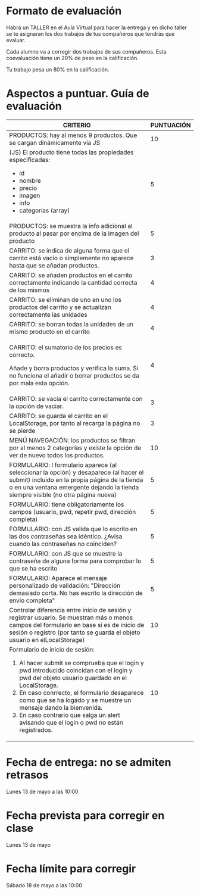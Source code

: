 # Formato de evaluación

Habrá un TALLER en el Aula Virtual para hacer la entrega y en dicho taller se te asignaran los dos trabajos de tus compañeros que tendrás que evaluar.

Cada alumno va a corregir dos trabajos de sus compañeros. Esta coevaluación tiene un 20% de peso en la calificación.

Tu trabajo pesa un 80% en la calificación.


# Aspectos a puntuar. Guía de evaluación

<table>
  <thead>
    <tr>
      <th>CRITERIO</th>
      <th>PUNTUACIÓN</th>
    </tr>
  </thead>
  <tbody>
    <tr>
      <td>PRODUCTOS: hay al menos 9 productos. Que se cargan dinámicamente vía JS</td>
      <td>10</td>
    </tr>
    <tr>
      <td>(JS) El producto tiene todas las propiedades especificadas:
        <ul>
          <li>id</li>
          <li>nombre</li>
          <li>precio</li>
          <li>imagen</li>
          <li>info</li>
          <li>categorías (array)</li>
        </ul>
      <td>5</td>
    </tr>
    <tr>
      <td>PRODUCTOS: se muestra la info adicional al producto al pasar por encima de la imagen del producto</td>
      <td>5</td>
    </tr>
    <tr>
      <td>CARRITO: se indica de alguna forma que el carrito está vacío o simplemente no aparece hasta que se añadan productos.</td>
      <td>3</td>
    </tr>
    <tr>
      <td>CARRITO: se añaden productos en el carrito correctamente indicando la cantidad correcta de los mismos</td>
      <td>4</td>
    </tr>
    <tr>
      <td>CARRITO: se eliminan de uno en uno los productos del carrito y se actualizan correctamente las unidades</td>
      <td>4</td>
    </tr>
    <tr>
      <td>CARRITO: se borran todas la unidades de un mismo producto en el carrito</td>
      <td>4</td>
    </tr>
    <tr>
      <td><p>CARRITO: el sumatorio de los precios es correcto.</p><p>Añade y borra productos y verifica la suma. Si no funciona el añadir o borrar productos se da por mala esta opción.</p></td>
      <td>4</td>
    </tr>
    <tr>
      <td>CARRITO: se vacía el carrito correctamente con la opción de vaciar.</td>
      <td>3</td>
    </tr>
    <tr>
      <td>CARRITO: se guarda el carrito en el LocalStorage, por tanto al recarga la página no se pierde</td>
      <td>3</td>
    </tr>
    <tr>
      <td>MENÚ NAVEGACIÓN: los productos se filtran por al menos 2 categorías y existe la opción de ver de nuevo todos los productos.</td>
      <td>10</td>
    </tr>
    <tr>
      <td>FORMULARIO: l formulario aparece (al seleccionar la opción) y desaparece (al hacer el submit) incluido en la propia página de la tienda o en una ventana emergente dejando la tienda siempre visible (no otra página nueva)</td>
      <td>5</td>
    </tr>
    <tr>
      <td>FORMULARIO: tiene obligatoriamente los campos (usuario, pwd, repetir pwd, dirección completa)</td>
      <td>5</td>
    </tr>
    <tr>
      <td>FORMULARIO: con JS valida que lo escrito en las dos contraseñas sea idéntico. ¿Avisa cuando las contraseñas no coinciden?</td>
      <td>5</td>
    </tr>
    <tr>
      <td>FORMULARIO: con JS que se muestre la contraseña de alguna forma para comprobar lo que se ha escrito</td>
      <td>5</td>
    </tr>    
    <tr>
      <td>FORMULARIO: Aparece el mensaje personalizado de validación: "Dirección demasiado corta. No has escrito la dirección de envío completa"</td>
      <td>5</td>
    </tr>
    <tr>
      <td>Controlar diferencia entre inicio de sesión y registrar usuario. Se muestran más o menos campos del formulario en base si es de inicio de sesión o registro (por tanto se guarda el objeto usuario en elLocalStorage)</td>
      <td>10</td>
    </tr>
    <tr>
      <td>Formulario de inicio de sesión:
          <ol>
            <li>Al hacer submit se comprueba que el login y pwd introducido coincidan con el login y pwd del objeto usuario guardado en el LocalStorage.</li>
            <li>En caso conrrecto, el formulario desaparece como que se ha logado y se muestre un mensaje dando la bienvenida.</li>
            <li>En caso contrario que salga un alert avisando que el login o pwd no están registrados.</li>
      </td>
      <td>10</td>
    </tr>
    
  </tbody>
</table>

# Fecha de entrega: no se admiten retrasos
Lunes 13 de mayo a las 10:00

# Fecha prevista para corregir en clase
Lunes 13 de mayo

# Fecha límite para corregir
Sábado 18 de mayo a las 10:00

